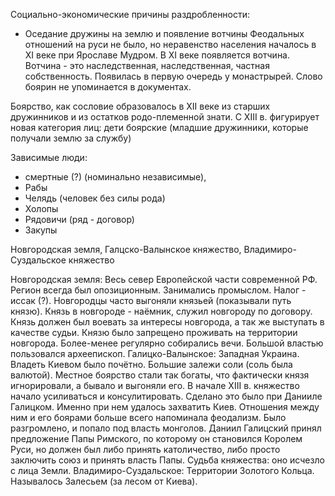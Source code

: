 Социально-экономические причины раздробленности: 
- Оседание дружины на землю и появление вотчины
Феодальных отношений на руси не было, но неравенство населения началось в XI веке при Ярославе Мудром. В XI веке появляется вотчина. 
Вотчина - это наследственная, наследственная, частная собственность. Появилась в первую очередь у монастрырей. 
Слово боярин не упоминается в документах. 

Боярство, как сословие образовалось в XII веке из старших дружинников и из остатков родо-племенной знати.
С XIII в. фигурирует новая категория лиц: дети боярские (младшие дружинники, которые получали землю за службу)

Зависимые люди: 
- смертные (?) (номинально независимые),
- Рабы 
- Челядь (человек без силы рода)
- Холопы
- Рядовичи (ряд - договор)
- Закупы

Новгородская земля, Галцско-Валынское княжество, Владимиро-Суздальское княжество

Новгородская земля:
	Весь север Европейской части современной РФ.  Регион всегда был опозиционным. Занимались промыслом. Налог - иссак (?). Новгородцы часто выгоняли князьей (показывали путь князю). Князь в новгороде - наёмник, служил новгороду по договору. Князь должен был воевать за интересы новгорода, а так же выступать в качестве судьи. Князю было запрещено проживать на территории новгорода. Более-менее регулярно собирались вечи. Большой властью пользовался археепископ.
Галицко-Валынское:
	Западная Украина. Владеть Киевом было почётно. Большие залежи соли (соль была валютой). Местное боярство стали так богаты, что фактически князя игнорировали, а бывало и выгоняли его. В начале XIII в. княжество начало усиливаться и консулитировать. Сделано это было при Данииле Галицком. Именно при нем удалось захватить Киев. Отношения между ним и его боярами больше всего напоминала феодализм. Было разгромлено, и попало под власть монголов. Даниил Галицский принял предложение Папы Римского, по которому он становился Королем Руси, но должен был либо принять католичество, либо просто заключить союз и принять власть Папы. Судьба княжества: оно исчезло с лица Земли. 
Владимиро-Суздальское:
	Территории Золотого Кольца. Называлось Залесьем (за лесом от Киева). 